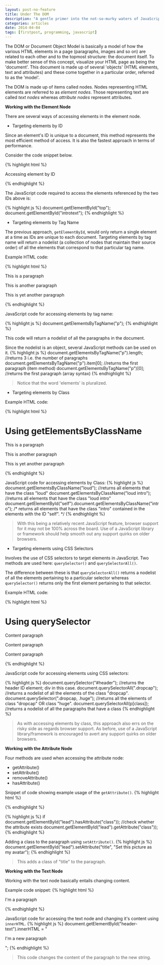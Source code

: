```yaml
---
layout: post-no-feature
title: Under The DOM
description: "A gentle primer into the not-so-murky waters of JavaScript"
categories: articles
date: 2014-04-04
tags: [firstpost, programming, javascript]
---
```


The DOM or Document Object Model is basically a model of how the various HTML elements in a page (paragraphs, images and so on) are related to each other and to the topmost structure: the document itself. To make better sense of this concept, visualize your HTML page as being the 'document'. This document is made up of several 'objects' (HTML elements, text and attributes) and these come together in a particular order, referred to as the 'model'. 

The DOM is made up of items called nodes. Nodes representing HTML elements are referred to as *element nodes*. Those representing text are called *text nodes* whereas *attribute nodes* represent attributes.

**Working with the Element Node**

There are several ways of accessing elements in the element node.

* Targeting elements by ID

Since an element's ID is unique to a document, this method represents the most efficient method of access. It is also the fastest approach in terms of performance.

Consider the code snippet below.

{% highlight html %}
<section id="top">
	<p id="introtext">Accessing element by ID</p>	
</section>
{% endhighlight %}

The JavaScript code required to access the elements referenced by the two IDs above is:

{% highlight js %}
document.getElementById("top");
document.getElementById("introtext");
{% endhighlight %}

* Targeting elements by Tag Name

The previous approach, <code>getElementById</code>, would only return a single element at a time as IDs are unique to each document. Targeting elements by tag name will return a nodelist (a collection of nodes that maintain their source order) of all the elements that correspond to that particular tag name.

Example HTML code:

{% highlight html %}
<div>
	<p>This is a paragraph</p>
	<p>This is another paragraph</p>
	<p>This is yet another paragraph</p>
</div>
{% endhighlight %}

JavaScript code for accessing elements by tag name: 

{% highlight js %}
document.getElementsByTagName("p");
{% endhighlight %}

This code will return a nodelist of all the paragraphs in the document.

Since the nodelist is an object, several JavaScript methods can be used on it.
{% highlight js %}
document.getElementsByTagName("p").length; //returns 3 i.e. the number of paragraphs
document.getElementsByTagName("p").item[0]; //returns the first paragraph (item method)
document.getElementsByTagName("p")[0]; //returns the first paragraph (array syntax)
{% endhighlight %}

> Notice that the word 'elements' is pluralized. 

* Targeting elements by Class 

Example HTML code:

{% highlight html %}
<!doctype html>
<html>
   <head>
	<meta charset="utf-8 ">
	<title>Targeting elements by Class</title>	
   </head>
   <body>
	 <h1>Using getElementsByClassName</h1>
	 <p class="loud intro">This is a paragraph</p>
	 <p class="loud" id="self">This is <span class="intro">another paragraph</span></p>
     <p class="loud">This is yet another paragraph</p>
   </body>
</html>
{% endhighlight %}

JavaScript code for accessing elements by Class:
{% highlight js %}
document.getElementsByClassName("loud"); //returns all elements that have the class "loud" 
document.getElementsByClassName("loud intro"); //returns all elements that have the class "loud intro"
document.getElementById("self").document.getElementsByClassName("intro"); /* returns all elements that have the class "intro" contained in the elements with the ID "self". */
{% endhighlight %}

> With this being a relatively recent JavaScript feature, browser support for it may not be 100% across the board. Use of a JavaScript library or framework should help smooth out any support quirks on older browsers.

* Targeting elements using CSS Selectors

Involves the use of CSS selectors to target elements in JavaScript. Two methods are used here: <code>querySelector()</code> and <code>querySelectorAll()</code>. 

The difference between these is that <code>querySelectorAll()</code> returns a nodelist of all the elements pertaining to a particular selector whereas <code>querySelector()</code> returns only the first element pertaining to that selector. 

Example HTML code:

{% highlight html %}
	<body>
	<div id="header">
		<h1>Using querySelector</h1>
	</div>
		<p class="dropcap huge">Content paragraph</p>
		<p class="dropcap">Content <span class="huge">paragraph</span></p>
		<p class="dropcap">Content paragraph</p>
	</body>
{% endhighlight %}	

JavaScript code for accessing elements using CSS selectors:

{% highlight js %}
document.querySelector("#header"); //returns the header ID element; div in this case.
document.querySelectorAll(".dropcap"); //returns a nodelist of all the elements of the class "dropcap".
document.querySelector(".dropcap, .huge"); //returns all the elements of class "dropcap" OR class "huge".
document.querySelectorAll(p[class]); //returns a nodelist of all the paragraphs that have a class
{% endhighlight %}

> As with accessing elements by class, this approach also errs on the risky side as regards browser support. As before, use of a JavaScript library/framework is encouraged to avert any support quirks on older browsers.

**Working with the Attribute Node**

Four methods are used when accessing the attribute node:

* getAttribute()
* setAttribute()
* removeAttribute()
* hasAttribute()

Snippet of code showing example usage of the <code>getAttribute()</code>.
{% highlight html %} 
<p id="lead" class="show">  
{% endhighlight %}

{% highlight js %}
if document.getElementById("lead").hasAttribute("class")); //check whether the attribute exists
  document.getElementById("lead").getAttribute("class")); 
{% endhighlight %}

Adding a class to the paragraph using <code>setAttribute()</code>.
{% highlight js %}
document.getElementById("lead").setAttribute("title", "Set this picture as my avatar");
{% endhighlight %}

>This adds a class of "title" to the paragraph.

**Working with the Text Node**

Working with the text node basically entails changing content.

Example code snippet:
{% highlight html %}
<div id="header-text">
  <p>I'm a paragraph</p>
</div>
{% endhighlight %} 

JavaScript code for accessing the text node and changing it's content using <code>innerHTML</code>.
{% highlight js %}
document.getElementById("header-text").innerHTML = "<p>I'm a new paragraph</p>"; 
{% endhighlight %} 

>This code changes the content of the paragraph to the new string. 

